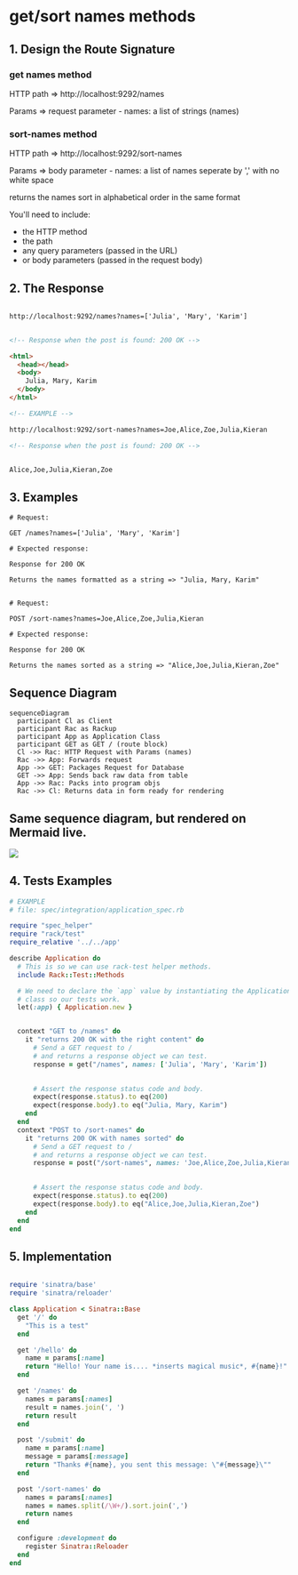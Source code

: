 # get/sort names methods

## 1. Design the Route Signature

### get names method

HTTP path => http://localhost:9292/names

Params => request parameter - names: a list of strings (names)

### sort-names method

HTTP path => http://localhost:9292/sort-names

Params => body parameter - names: a list of names seperate by ',' with no white space

returns the names sort in alphabetical order in the same format

You'll need to include:
  * the HTTP method
  * the path
  * any query parameters (passed in the URL)
  * or body parameters (passed in the request body)

## 2. The Response

```html

http://localhost:9292/names?names=['Julia', 'Mary', 'Karim']


<!-- Response when the post is found: 200 OK -->

<html>
  <head></head>
  <body>
    Julia, Mary, Karim
  </body>
</html>
```

```html
<!-- EXAMPLE -->

http://localhost:9292/sort-names?names=Joe,Alice,Zoe,Julia,Kieran

<!-- Response when the post is found: 200 OK -->


Alice,Joe,Julia,Kieran,Zoe

```

## 3. Examples


```
# Request:

GET /names?names=['Julia', 'Mary', 'Karim']

# Expected response:

Response for 200 OK

Returns the names formatted as a string => "Julia, Mary, Karim"


```

```
# Request:

POST /sort-names?names=Joe,Alice,Zoe,Julia,Kieran

# Expected response:

Response for 200 OK

Returns the names sorted as a string => "Alice,Joe,Julia,Kieran,Zoe"

```

## Sequence Diagram

```mermaid
sequenceDiagram
  participant Cl as Client
  participant Rac as Rackup
  participant App as Application Class
  participant GET as GET / (route block)
  Cl ->> Rac: HTTP Request with Params (names)
  Rac ->> App: Forwards request
  App ->> GET: Packages Request for Database
  GET ->> App: Sends back raw data from table
  App ->> Rac: Packs into program objs
  Rac ->> Cl: Returns data in form ready for rendering

```

## Same sequence diagram, but rendered on Mermaid live.

[![](https://mermaid.ink/img/pako:eNpdkU1rAjEQhv_KkJMFS-85CEX7cRT1uJfZ7Kymm022kwQR8b93RqmIl83CPPO-D8nZuNSRsSbTb6XoaOVxzzg2EWBCLt75CWOBZQDM8vUUy_Nsg06Hcgx1eh6-T5MO5QjeYfEpSgrm_Mx9feyU0-MNZpxqIWhDcsOLklL_ulhohYXv3W4NG9XNBY6-HGCNYpxhFnGkfOVVSRek1sJn4iNyl4FvSwqolgLSZ2XfDbinfE_tE8MKC7aYSWm1usdtKUpWKzvAeIROOOg5jSB8oMfwq66GZ_CxJJg46d1Can_yo-UyWKkulWO-xfmoCqMIY3e62rCUEvu4N3MzEo_oO3m0s6Y0phxopMZY-e2oxxpKY5p4ERRrSdtTdMYWrjQ3dZL8_zc2tseQ6fIHnjGuFA?type=png)](https://mermaid.live/edit#pako:eNpdkU1rAjEQhv_KkJMFS-85CEX7cRT1uJfZ7Kymm022kwQR8b93RqmIl83CPPO-D8nZuNSRsSbTb6XoaOVxzzg2EWBCLt75CWOBZQDM8vUUy_Nsg06Hcgx1eh6-T5MO5QjeYfEpSgrm_Mx9feyU0-MNZpxqIWhDcsOLklL_ulhohYXv3W4NG9XNBY6-HGCNYpxhFnGkfOVVSRek1sJn4iNyl4FvSwqolgLSZ2XfDbinfE_tE8MKC7aYSWm1usdtKUpWKzvAeIROOOg5jSB8oMfwq66GZ_CxJJg46d1Can_yo-UyWKkulWO-xfmoCqMIY3e62rCUEvu4N3MzEo_oO3m0s6Y0phxopMZY-e2oxxpKY5p4ERRrSdtTdMYWrjQ3dZL8_zc2tseQ6fIHnjGuFA)

## 4. Tests Examples

```ruby
# EXAMPLE
# file: spec/integration/application_spec.rb

require "spec_helper"
require "rack/test"
require_relative '../../app'

describe Application do
  # This is so we can use rack-test helper methods.
  include Rack::Test::Methods

  # We need to declare the `app` value by instantiating the Application
  # class so our tests work.
  let(:app) { Application.new }


  context "GET to /names" do
    it "returns 200 OK with the right content" do
      # Send a GET request to /
      # and returns a response object we can test.
      response = get("/names", names: ['Julia', 'Mary', 'Karim'])
      

      # Assert the response status code and body.
      expect(response.status).to eq(200)
      expect(response.body).to eq("Julia, Mary, Karim")
    end
  end
  context "POST to /sort-names" do
    it "returns 200 OK with names sorted" do
      # Send a GET request to /
      # and returns a response object we can test.
      response = post("/sort-names", names: 'Joe,Alice,Zoe,Julia,Kieran')
      

      # Assert the response status code and body.
      expect(response.status).to eq(200)
      expect(response.body).to eq("Alice,Joe,Julia,Kieran,Zoe")
    end
  end
end
```

## 5. Implementation

```ruby

require 'sinatra/base'
require 'sinatra/reloader'

class Application < Sinatra::Base
  get '/' do
    "This is a test"
  end

  get '/hello' do
    name = params[:name]
    return "Hello! Your name is.... *inserts magical music*, #{name}!"
  end

  get '/names' do
    names = params[:names]
    result = names.join(', ')
    return result
  end

  post '/submit' do
    name = params[:name]
    message = params[:message]
    return "Thanks #{name}, you sent this message: \"#{message}\""
  end

  post '/sort-names' do
    names = params[:names]
    names = names.split(/\W+/).sort.join(',')
    return names
  end  

  configure :development do
    register Sinatra::Reloader
  end
end

```
